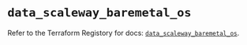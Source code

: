 # `data_scaleway_baremetal_os`

Refer to the Terraform Registory for docs: [`data_scaleway_baremetal_os`](https://www.terraform.io/docs/providers/scaleway/d/baremetal_os).
